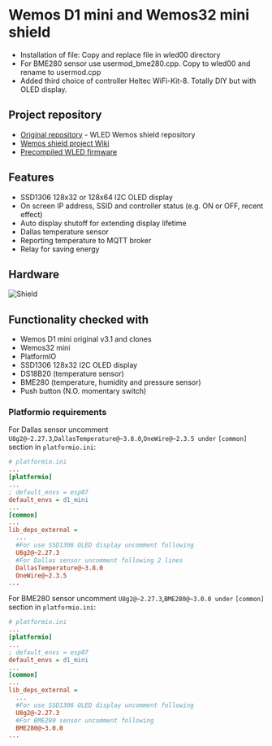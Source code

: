 # Wemos D1 mini and Wemos32 mini shield
-   Installation of file: Copy and replace file in wled00 directory
-   For BME280 sensor use usermod_bme280.cpp. Copy to wled00 and rename to usermod.cpp
-   Added third choice of controller Heltec WiFi-Kit-8. Totally DIY but with OLED display.
## Project repository
-   [Original repository](https://github.com/srg74/WLED-wemos-shield) - WLED Wemos shield repository
-   [Wemos shield project Wiki](https://github.com/srg74/WLED-wemos-shield/wiki)
-   [Precompiled WLED firmware](https://github.com/srg74/WLED-wemos-shield/tree/master/resources/Firmware)
## Features
-   SSD1306 128x32 or 128x64 I2C OLED display
-   On screen IP address, SSID and controller status (e.g. ON or OFF, recent effect)
-   Auto display shutoff for extending display lifetime
-   Dallas temperature sensor
-   Reporting temperature to MQTT broker
-   Relay for saving energy

## Hardware
![Shield](https://github.com/srg74/WLED-wemos-shield/blob/master/resources/Images/Assembly_8.jpg)

## Functionality checked with

-   Wemos D1 mini original v3.1 and clones
-   Wemos32 mini
-   PlatformIO
-   SSD1306 128x32 I2C OLED display
-   DS18B20 (temperature sensor)
-   BME280 (temperature, humidity and pressure sensor)
-   Push button (N.O. momentary switch)

### Platformio requirements

For Dallas sensor uncomment `U8g2@~2.27.3`,`DallasTemperature@~3.8.0`,`OneWire@~2.3.5 under` `[common]` section in `platformio.ini`:
```ini
# platformio.ini
...
[platformio]
...
; default_envs = esp07
default_envs = d1_mini
...
[common]
...
lib_deps_external =
  ...
  #For use SSD1306 OLED display uncomment following
  U8g2@~2.27.3
  #For Dallas sensor uncomment following 2 lines
  DallasTemperature@~3.8.0
  OneWire@~2.3.5
...
```

For BME280 sensor uncomment `U8g2@~2.27.3`,`BME280@~3.0.0 under` `[common]` section in `platformio.ini`:
```ini
# platformio.ini
...
[platformio]
...
; default_envs = esp07
default_envs = d1_mini
...
[common]
...
lib_deps_external =
  ...
  #For use SSD1306 OLED display uncomment following
  U8g2@~2.27.3
  #For BME280 sensor uncomment following
  BME280@~3.0.0
...
```
